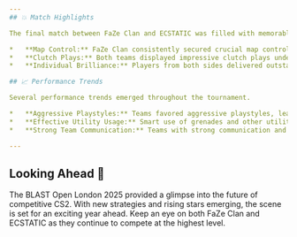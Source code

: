 ```yaml
---
## 💥 Match Highlights

The final match between FaZe Clan and ECSTATIC was filled with memorable moments.

*   **Map Control:** FaZe Clan consistently secured crucial map control, allowing them to dictate the pace of the game.
*   **Clutch Plays:** Both teams displayed impressive clutch plays under pressure, keeping viewers on the edge of their seats.
*   **Individual Brilliance:** Players from both sides delivered outstanding individual performances, showcasing the high level of talent in the CS2 scene.

## 📈 Performance Trends

Several performance trends emerged throughout the tournament.

*   **Aggressive Playstyles:** Teams favored aggressive playstyles, leading to fast-paced and action-packed matches.
*   **Effective Utility Usage:** Smart use of grenades and other utility proved crucial for gaining advantages in key situations.
*   **Strong Team Communication:** Teams with strong communication and coordination consistently outperformed their opponents.

---
```


## Looking Ahead 🔮

The BLAST Open London 2025 provided a glimpse into the future of competitive CS2. With new strategies and rising stars emerging, the scene is set for an exciting year ahead. Keep an eye on both FaZe Clan and ECSTATIC as they continue to compete at the highest level.

```